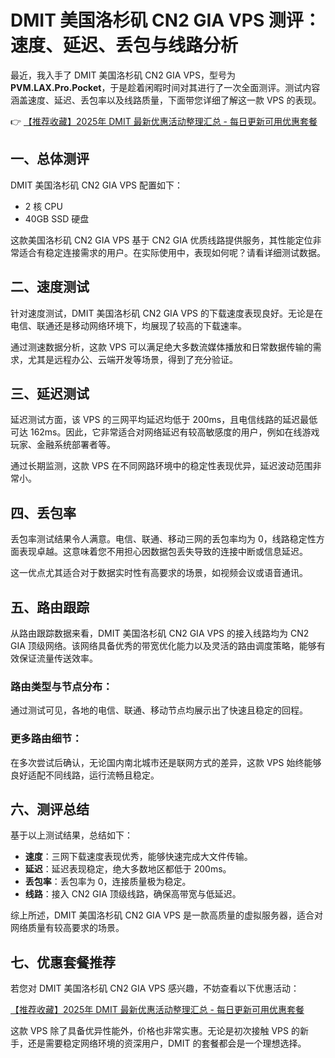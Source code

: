 # DMIT 美国洛杉矶 CN2 GIA VPS 测评：速度、延迟、丢包与线路分析

最近，我入手了 DMIT 美国洛杉矶 CN2 GIA VPS，型号为 **PVM.LAX.Pro.Pocket**，于是趁着闲暇时间对其进行了一次全面测评。测试内容涵盖速度、延迟、丢包率以及线路质量，下面带您详细了解这一款 VPS 的表现。

👉 [【推荐收藏】2025年 DMIT 最新优惠活动整理汇总 - 每日更新可用优惠套餐](https://bit.ly/dmit_coupon)

## 一、总体测评

DMIT 美国洛杉矶 CN2 GIA VPS 配置如下：

- 2 核 CPU
- 40GB SSD 硬盘

这款美国洛杉矶 CN2 GIA VPS 基于 CN2 GIA 优质线路提供服务，其性能定位非常适合有稳定连接需求的用户。在实际使用中，表现如何呢？请看详细测试数据。

## 二、速度测试

针对速度测试，DMIT 美国洛杉矶 CN2 GIA VPS 的下载速度表现良好。无论是在电信、联通还是移动网络环境下，均展现了较高的下载速率。

通过测速数据分析，这款 VPS 可以满足绝大多数流媒体播放和日常数据传输的需求，尤其是远程办公、云端开发等场景，得到了充分验证。

## 三、延迟测试

延迟测试方面，该 VPS 的三网平均延迟均低于 200ms，且电信线路的延迟最低可达 162ms。因此，它非常适合对网络延迟有较高敏感度的用户，例如在线游戏玩家、金融系统部署者等。

通过长期监测，这款 VPS 在不同网路环境中的稳定性表现优异，延迟波动范围非常小。

## 四、丢包率

丢包率测试结果令人满意。电信、联通、移动三网的丢包率均为 0，线路稳定性方面表现卓越。这意味着您不用担心因数据包丢失导致的连接中断或信息延迟。

这一优点尤其适合对于数据实时性有高要求的场景，如视频会议或语音通讯。

## 五、路由跟踪

从路由跟踪数据来看，DMIT 美国洛杉矶 CN2 GIA VPS 的接入线路均为 CN2 GIA 顶级网络。该网络具备优秀的带宽优化能力以及灵活的路由调度策略，能够有效保证流量传送效率。

### 路由类型与节点分布：
通过测试可见，各地的电信、联通、移动节点均展示出了快速且稳定的回程。

### 更多路由细节：
在多次尝试后确认，无论国内南北城市还是联网方式的差异，这款 VPS 始终能够良好适配不同线路，运行流畅且稳定。

## 六、测评总结

基于以上测试结果，总结如下：

- **速度**：三网下载速度表现优秀，能够快速完成大文件传输。
- **延迟**：延迟表现稳定，绝大多数地区都低于 200ms。
- **丢包率**：丢包率为 0，连接质量极为稳定。
- **线路**：接入 CN2 GIA 顶级线路，确保高带宽与低延迟。

综上所述，DMIT 美国洛杉矶 CN2 GIA VPS 是一款高质量的虚拟服务器，适合对网络质量有较高要求的场景。

## 七、优惠套餐推荐

若您对 DMIT 美国洛杉矶 CN2 GIA VPS 感兴趣，不妨查看以下优惠活动：

[【推荐收藏】2025年 DMIT 最新优惠活动整理汇总 - 每日更新可用优惠套餐](https://bit.ly/dmit_coupon)

这款 VPS 除了具备优异性能外，价格也非常实惠。无论是初次接触 VPS 的新手，还是需要稳定网络环境的资深用户，DMIT 的套餐都会是一个理想选择。